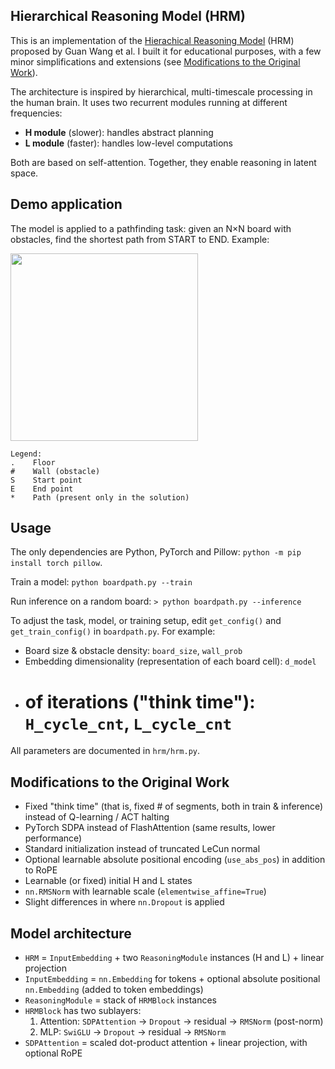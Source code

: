## Hierarchical Reasoning Model (HRM)

This is an implementation of the <a href="https://arxiv.org/abs/2506.21734">Hierachical Reasoning Model</a> (HRM) proposed by Guan Wang et al. I built it for educational purposes, with a few minor simplifications and extensions (see [Modifications to the Original Work](#modifications-to-the-original-work)).

The architecture is inspired by hierarchical, multi-timescale processing in the human brain. It uses two recurrent modules running at different frequencies:
- **H module** (slower): handles abstract planning
- **L module** (faster): handles low-level computations

Both are based on self-attention. Together, they enable reasoning in latent space.

## Demo application

The model is applied to a pathfinding task: given an N×N board with obstacles, find the shortest path from START to END. Example:

<img width="300" src="https://github.com/user-attachments/assets/5bea57e8-5bec-4843-a945-25c49c0c4f1c" />

```
Legend:
.    Floor
#    Wall (obstacle)
S    Start point
E    End point
*    Path (present only in the solution)
```

## Usage

The only dependencies are Python, PyTorch and Pillow: `python -m pip install torch pillow`.

Train a model:
`python boardpath.py --train`

Run inference on a random board:
`> python boardpath.py --inference`

To adjust the task, model, or training setup, edit `get_config()` and `get_train_config()` in `boardpath.py`. For example:
- Board size & obstacle density: `board_size`, `wall_prob`
- Embedding dimensionality (representation of each board cell): `d_model`
- # of iterations ("think time"): `H_cycle_cnt`, `L_cycle_cnt`

All parameters are documented in `hrm/hrm.py`.

## Modifications to the Original Work

- Fixed "think time" (that is, fixed # of segments, both in train & inference) instead of Q-learning / ACT halting
- PyTorch SDPA instead of FlashAttention (same results, lower performance)
- Standard initialization instead of truncated LeCun normal
- Optional learnable absolute positional encoding (`use_abs_pos`) in addition to RoPE
- Learnable (or fixed) initial H and L states
- `nn.RMSNorm` with learnable scale (`elementwise_affine=True`)
- Slight differences in where `nn.Dropout` is applied

## Model architecture

- `HRM` = `InputEmbedding` + two `ReasoningModule` instances (H and L) + linear projection
- `InputEmbedding` = `nn.Embedding` for tokens + optional absolute positional `nn.Embedding` (added to token embeddings)
- `ReasoningModule` = stack of `HRMBlock` instances
- `HRMBlock` has two sublayers:
  1. Attention: `SDPAttention` → `Dropout` → residual → `RMSNorm` (post-norm)
  2. MLP: `SwiGLU` → `Dropout` → residual → `RMSNorm`
- `SDPAttention` = scaled dot-product attention + linear projection, with optional RoPE

